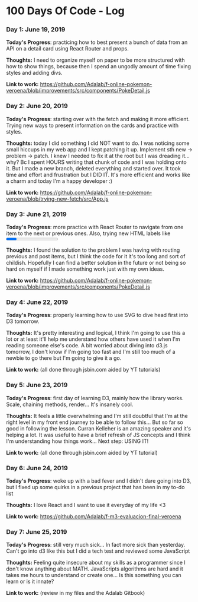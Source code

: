 # 100 Days Of Code - Log

### Day 1: June 19, 2019

**Today's Progress**: practicing how to best present a bunch of data from an API on a detail card using React Router and props.

**Thoughts:** I need to organize myself on paper to be more structured with how to show things, because then I spend an ungodly amount of time fixing styles and adding divs. 

**Link to work:** https://github.com/Adalab/f-online-pokemon-veroena/blob/improvements/src/components/PokeDetail.js

### Day 2: June 20, 2019

**Today's Progress**: starting over with the fetch and making it more efficient. Trying new ways to present information on the cards and practice with styles.

**Thoughts:** today I did something I did NOT want to do. I was noticing some small hiccups in my web app and I kept patching it up. Implement sth new -> problem -> patch. I knew I needed to fix it at the root but I was dreading it... why? Bc I spent HOURS writing that chunk of code and I was holding onto it. But I made a new branch, deleted everything and started over. It took time and effort and frustration but I DID IT. It's more efficient and works like a charm and today I'm a happy developer :)

**Link to work:** https://github.com/Adalab/f-online-pokemon-veroena/blob/trying-new-fetch/src/App.js

### Day 3: June 21, 2019

**Today's Progress**: more practice with React Router to navigate from one item to the next or previous ones. Also, trying new HTML labels like <progress> and <meter> to present stats.

**Thoughts:** I found the solution to the problem I was having with routing previous and post items, but I think the code for it it's too long and sort of childish. Hopefully I can find a better solution in the future or not being so hard on myself if I made something work just with my own ideas.

**Link to work:** https://github.com/Adalab/f-online-pokemon-veroena/blob/improvements/src/components/PokeDetail.js

### Day 4: June 22, 2019

**Today's Progress**: properly learning how to use SVG to dive head first into D3 tomorrow.

**Thoughts:** It's pretty interesting and logical, I think I'm going to use this a lot or at least it'll help me understand how others have used it when I'm reading someone else's code. A bit worried about diving into d3.js tomorrow, I don't know if I'm going too fast and I'm still too much of a newbie to go there but I'm going to give it a go.

**Link to work:** (all done through jsbin.com aided by YT tutorials)

### Day 5: June 23, 2019

**Today's Progress**: first day of learning D3, mainly how the library works. Scale, chaining methods, render... It's insanely cool.

**Thoughts:** It feels a little overwhelming and I'm still doubtful that I'm at the right level in my front end journey to be able to follow this... But so far so good in following the lesson. Curran Kelleher is an amazing speaker and it's helping a lot. It was useful to have a brief refresh of JS concepts and I think I'm understanding how things work... Next step: USING IT!

**Link to work:** (all done through jsbin.com aided by YT tutorial)

### Day 6: June 24, 2019

**Today's Progress**: woke up with a bad fever and I didn't dare going into D3, but I fixed up some quirks in a previous project that has been in my to-do list

**Thoughts:** I love React and I want to use it everyday of my life <3

**Link to work:** https://github.com/Adalab/f-m3-evaluacion-final-veroena

### Day 7: June 25, 2019

**Today's Progress**: still very much sick... In fact more sick than yesterday. Can't go into d3 like this but I did a tech test and reviewed some JavaScript

**Thoughts:** Feeling quite insecure about my skills as a programmer since I don't know anything about MATH. JavaScripts algorithms are hard and it takes me hours to understand or create one... Is this something you can learn or is it innate?

**Link to work:** (review in my files and the Adalab Gitbook)

